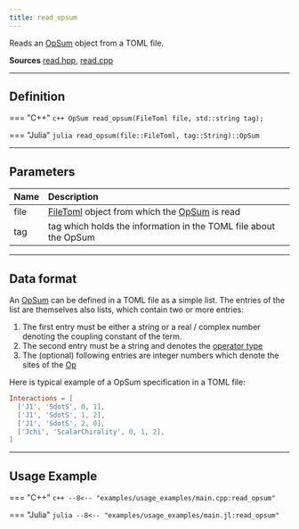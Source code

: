 ```yaml
---
title: read_opsum
---
```


Reads an [OpSum](../operators/opsum.md) object from a TOML file.

**Sources** [read.hpp](https://github.com/awietek/xdiag/blob/main/xdiag/io/read.hpp), [read.cpp](https://github.com/awietek/xdiag/blob/main/xdiag/io/read.cpp)

---

## Definition


=== "C++"
	```c++
	OpSum read_opsum(FileToml file, std::string tag);
	```
	
=== "Julia"
	```julia
	read_opsum(file::FileToml, tag::String)::OpSum
	```

---

## Parameters

| Name | Description                                                                           |   |
|:-----|:--------------------------------------------------------------------------------------|---|
| file | [FileToml](file_toml.md) object from which the [OpSum](../operators/opsum.md) is read |   |
| tag  | tag which holds the information in the TOML file about the OpSum                      |   |

---

## Data format

An [OpSum](../operators/opsum.md) can be defined in a TOML file as a simple list. The entries of the list are themselves also lists, which contain two or more entries:

1. The first entry must be either a string or a real / complex number denoting the coupling constant of the term.
2. The second entry must be a string and denotes the [operator type](../operators/operator_types.md)
3. The (optional) following entries are integer numbers which denote the sites of the [Op](../operators/op.md)

Here is typical example of a OpSum specification in a TOML file:

```toml
Interactions = [
  ['J1', 'SdotS', 0, 1],
  ['J1', 'SdotS', 1, 2],
  ['J1', 'SdotS', 2, 0],
  ['Jchi', 'ScalarChirality', 0, 1, 2],
]
```

---

## Usage Example

=== "C++"
	```c++
	--8<-- "examples/usage_examples/main.cpp:read_opsum"
	```

=== "Julia"
	```julia
	--8<-- "examples/usage_examples/main.jl:read_opsum"
	```

